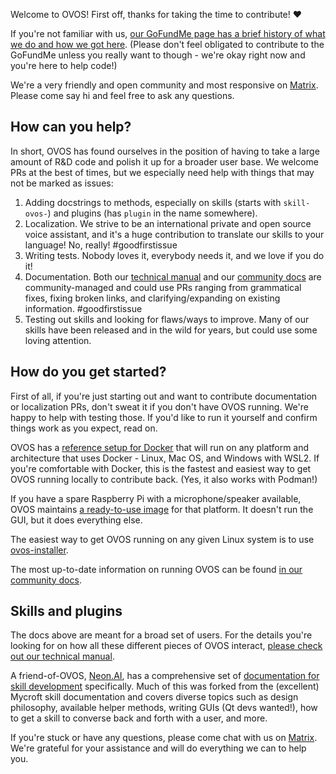 Welcome to OVOS! First off, thanks for taking the time to contribute! ❤️

If you're not familiar with us, [our GoFundMe page has a brief history of what we do and how we got here](https://www.gofundme.com/f/openvoiceos). (Please don't feel obligated to contribute to the GoFundMe unless you really want to though - we're okay right now and you're here to help code!)

We're a very friendly and open community and most responsive on [Matrix](https://matrix.to/#/#OpenVoiceOS-Support:matrix.org). Please come say hi and feel free to ask any questions.

## How can you help?

In short, OVOS has found ourselves in the position of having to take a large amount of R&D code and polish it up for a broader user base. We welcome PRs at the best of times, but we especially need help with things that may not be marked as issues:

1. Adding docstrings to methods, especially on skills (starts with `skill-ovos-`) and plugins (has `plugin` in the name somewhere).
2. Localization. We strive to be an international private and open source voice assistant, and it's a huge contribution to translate our skills to your language! No, really! #goodfirstissue
3. Writing tests. Nobody loves it, everybody needs it, and we love if you do it!
4. Documentation. Both our [technical manual](https://openvoiceos.github.io/ovos-technical-manual/) and our [community docs](https://openvoiceos.github.io/community-docs/) are community-managed and could use PRs ranging from grammatical fixes, fixing broken links, and clarifying/expanding on existing information. #goodfirstissue
5. Testing out skills and looking for flaws/ways to improve. Many of our skills have been released and in the wild for years, but could use some loving attention.

## How do you get started?

First of all, if you're just starting out and want to contribute documentation or localization PRs, don't sweat it if you don't have OVOS running. We're happy to help with testing those. If you'd like to run it yourself and confirm things work as you expect, read on.

OVOS has a [reference setup for Docker](https://github.com/OpenVoiceOS/ovos-docker) that will run on any platform and architecture that uses Docker - Linux, Mac OS, and Windows with WSL2. If you're comfortable with Docker, this is the fastest and easiest way to get OVOS running locally to contribute back. (Yes, it also works with Podman!)

If you have a spare Raspberry Pi with a microphone/speaker available, OVOS maintains [a ready-to-use image](https://openvoiceos.github.io/community-docs/qs_intro/#rasberry-pi-os-latest-images) for that platform. It doesn't run the GUI, but it does everything else.

The easiest way to get OVOS running on any given Linux system is to use [ovos-installer](https://github.com/openvoiceos/ovos-installer).

The most up-to-date information on running OVOS can be found [in our community docs](https://openvoiceos.github.io/community-docs/qs_intro/).

## Skills and plugins

The docs above are meant for a broad set of users. For the details you're looking for on how all these different pieces of OVOS interact, [please check out our technical manual](https://openvoiceos.github.io/ovos-technical-manual/). 

A friend-of-OVOS, [Neon.AI](https://neon.ai), has a comprehensive set of [documentation for skill development](https://neongeckocom.github.io/neon-docs/skill_development/voice-user-interface-design-guidelines/what-can-a-skill-do/) specifically. Much of this was forked from the (excellent) Mycroft skill documentation and covers diverse topics such as design philosophy, available helper methods, writing GUIs (Qt devs wanted!), how to get a skill to converse back and forth with a user, and more.

If you're stuck or have any questions, please come chat with us on [Matrix](https://matrix.to/#/#OpenVoiceOS-Support:matrix.org). We're grateful for your assistance and will do everything we can to help you.
